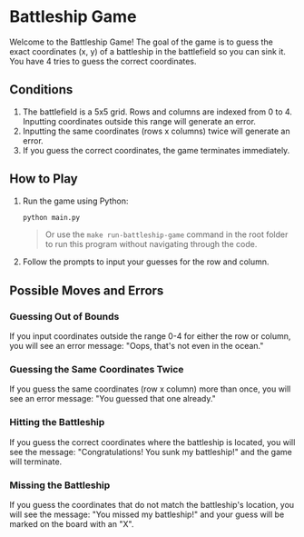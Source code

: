 # Battleship Game

Welcome to the Battleship Game! The goal of the game is to guess the exact coordinates (x, y) of a battleship in the battlefield so you can sink it. You have 4 tries to guess the correct coordinates.

## Conditions

1. The battlefield is a 5x5 grid. Rows and columns are indexed from 0 to 4. Inputting coordinates outside this range will generate an error.
2. Inputting the same coordinates (rows x columns) twice will generate an error.
3. If you guess the correct coordinates, the game terminates immediately.

## How to Play

1. Run the game using Python:

    ```sh
    python main.py
    ```

    > Or use the `make run-battleship-game` command in the root folder to run this program without navigating through the code.

2. Follow the prompts to input your guesses for the row and column.

## Possible Moves and Errors

### Guessing Out of Bounds

If you input coordinates outside the range 0-4 for either the row or column, you will see an error message: "Oops, that's not even in the ocean."

### Guessing the Same Coordinates Twice

If you guess the same coordinates (row x column) more than once, you will see an error message: "You guessed that one already."

### Hitting the Battleship
  
If you guess the correct coordinates where the battleship is located, you will see the message: "Congratulations! You sunk my battleship!" and the game will terminate.

### Missing the Battleship

If you guess the coordinates that do not match the battleship's location, you will see the message: "You missed my battleship!" and your guess will be marked on the board with an "X".
